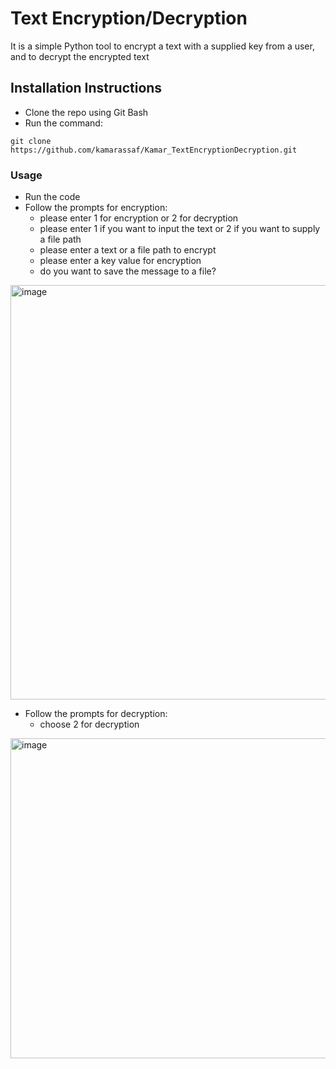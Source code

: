 # Text Encryption/Decryption
It is a simple Python tool to encrypt a text with a supplied key from a user, and to decrypt the encrypted text
## Installation Instructions 
* Clone the repo using Git Bash
* Run the command:
```
git clone https://github.com/kamarassaf/Kamar_TextEncryptionDecryption.git
```
### Usage
* Run the code
* Follow the prompts for encryption:
  * please enter 1 for encryption or 2 for decryption
  * please enter 1 if you want to input the text or 2 if you want to supply a file path
  * please enter a text or a file path to encrypt
  * please enter a key value for encryption
  * do you want to save the message to a file?
<img width="663" alt="image" src="https://github.com/user-attachments/assets/3071955c-140b-409e-bffb-599ae71dea59">

* Follow the prompts for decryption:
  * choose 2 for decryption
<img width="512" alt="image" src="https://github.com/user-attachments/assets/882cdaa1-810b-4ec0-94e2-316b3f9d829c">



  
